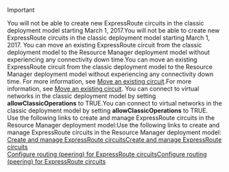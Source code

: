 > [!IMPORTANT] 
> <span data-ttu-id="20e94-101">You will not be able to create new ExpressRoute circuits in the classic deployment model starting March 1, 2017.</span><span class="sxs-lookup"><span data-stu-id="20e94-101">You will not be able to create new ExpressRoute circuits in the classic deployment model starting March 1, 2017.</span></span> <span data-ttu-id="20e94-102">You can move an existing ExpressRoute circuit from the classic deployment model to the Resource Manager deployment model without experiencing any connectivity down time.</span><span class="sxs-lookup"><span data-stu-id="20e94-102">You can move an existing ExpressRoute circuit from the classic deployment model to the Resource Manager deployment model without experiencing any connectivity down time.</span></span> <span data-ttu-id="20e94-103">For more information, see [Move an existing circuit](../articles/expressroute/expressroute-move.md).</span><span class="sxs-lookup"><span data-stu-id="20e94-103">For more information, see [Move an existing circuit](../articles/expressroute/expressroute-move.md).</span></span> <span data-ttu-id="20e94-104">You can connect to virtual networks in the classic deployment model by setting **allowClassicOperations** to TRUE.</span><span class="sxs-lookup"><span data-stu-id="20e94-104">You can connect to virtual networks in the classic deployment model by setting **allowClassicOperations** to TRUE.</span></span><br><span data-ttu-id="20e94-105">Use the following links to create and manage ExpressRoute circuits in the Resource Manager deployment model:</span><span class="sxs-lookup"><span data-stu-id="20e94-105">Use the following links to create and manage ExpressRoute circuits in the Resource Manager deployment model:</span></span><br>[<span data-ttu-id="20e94-106">Create and manage ExpressRoute circuits</span><span class="sxs-lookup"><span data-stu-id="20e94-106">Create and manage ExpressRoute circuits</span></span>](../articles/expressroute/expressroute-howto-circuit-portal-resource-manager.md)<br>[<span data-ttu-id="20e94-107">Configure routing (peering) for ExpressRoute circuits</span><span class="sxs-lookup"><span data-stu-id="20e94-107">Configure routing (peering) for ExpressRoute circuits</span></span>](../articles/expressroute/expressroute-howto-routing-portal-resource-manager.md)<br>
>     
>